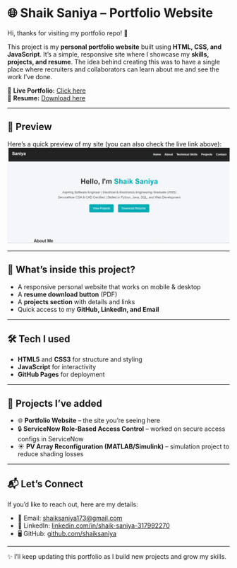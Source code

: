 # 🌐 Shaik Saniya – Portfolio Website  

Hi, thanks for visiting my portfolio repo! 👋  

This project is my **personal portfolio website** built using **HTML, CSS, and JavaScript**. It’s a simple, responsive site where I showcase my **skills, projects, and resume**. The idea behind creating this was to have a single place where recruiters and collaborators can learn about me and see the work I’ve done.  

🔗 **Live Portfolio:** [Click here](https://shaiksaniya.github.io/)  
📄 **Resume:** [Download here](S_Saniya_CV.pdf)   

---

## 📸 Preview  
Here’s a quick preview of my site (you can also check the live link above):  
[![Portfolio Screenshot](./Screenshot%20portfolio.png)](https://Saniya4418.github.io/Portfolio-website/)

---

## 🚀 What’s inside this project?  
- A responsive personal website that works on mobile & desktop  
- A **resume download button** (PDF)  
- A **projects section** with details and links  
- Quick access to my **GitHub, LinkedIn, and Email**  

---

## 🛠️ Tech I used  
- **HTML5** and **CSS3** for structure and styling  
- **JavaScript** for interactivity  
- **GitHub Pages** for deployment  

---

## 💼 Projects I’ve added  
- 🌐 **Portfolio Website** – the site you’re seeing here   
- 🔒 **ServiceNow Role-Based Access Control** – worked on secure access configs in ServiceNow  
- ☀️ **PV Array Reconfiguration (MATLAB/Simulink)** – simulation project to reduce shading losses  

---

## 📬 Let’s Connect  
If you’d like to reach out, here are my details:  

- 📧 Email: [shaiksaniya173@gmail.com](mailto:shaiksaniya173@gmail.com)  
- 💼 LinkedIn: [linkedin.com/in/shaik-saniya-317992270](https://www.linkedin.com/in/shaik-saniya-317992270)  
- 🖥️ GitHub: [github.com/shaiksaniya](https://github.com/shaiksaniya)  

---

✨ I’ll keep updating this portfolio as I build new projects and grow my skills.  

